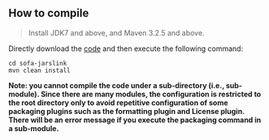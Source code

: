 ## How to compile
> Install JDK7 and above, and Maven 3.2.5 and above.

Directly download the [code](https://github.com/alipay/jarslink) and then execute the following command:

```text
cd sofa-jarslink
mvn clean install
```

**Note: you cannot compile the code under a sub-directory (i.e., sub-module). Since there are many modules, the configuration is restricted to the root directory only to avoid repetitive configuration of some packaging plugins such as the formatting plugin and License plugin. There will be an error message if you execute the packaging command in a sub-module.**
